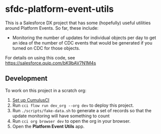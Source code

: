 # sfdc-platform-event-utils

This is a Salesforce DX project that has some (hopefully) useful utilities around Platform Events. So far, these include: 

- Monitoring the number of updates for individual objects per day to get an idea of the number of CDC events that would be generated if you turned on CDC for those objects. 

For details on using this code, see https://salesforce.quip.com/bK9bAV7N1M4s

## Development

To work on this project in a scratch org:

1. [Set up CumulusCI](https://cumulusci.readthedocs.io/en/latest/tutorial.html)
2. Run `cci flow run dev_org --org dev` to deploy this project.
3. Run `./scripts/fake-data.sh` to generate a set of records so that the update monitoring will have something to count
4. Run `cci org browser dev` to open the org in your browser.
5. Open the **Platform Event Utils** app.